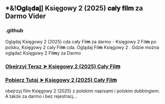 ## *&!𝐎𝐠𝐥ą𝐝𝐚𝐣] Księgowy 2 (2025) 𝐜𝐚ł𝐲 𝐟𝐢𝐥𝐦 za Darmo Vider

### .github

Oglądaj Księgowy 2 (2025) cda cały Fil𝐦 za darmo - Księgowy 2 Fil𝐦 po polsku, Księgowy 2 caly Fil𝐦 cda. Oglądaj Fil𝐦 Księgowy 2 . Gdzie można oglądać Księgowy 2 Fil𝐦y za Darmo

### [Obejrzyj Teraz ➤ Księgowy 2 (2025) Cały Fil𝐦](https://streamzy.fun/pl/movie/870028/the-accountant-2-gitver)

### [Pobierz Tutaj ➤ Księgowy 2 (2025) Cały Fil𝐦](https://streamzy.fun/pl/movie/870028/the-accountant-2-gitver)

obejrzyj film Księgowy 2 (2025) z polskimi napisami i polskim dubbingiem. A także za darmo i bez rejestracj…
